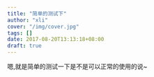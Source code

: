 ```yaml
---
title: "简单的测试下"
author: "xli"
cover: "/img/cover.jpg"
tags: []
date: 2017-08-20T13:13:18+08:00
draft: true
---
```


嗯,就是简单的测试一下是不是可以正常的使用的说~
